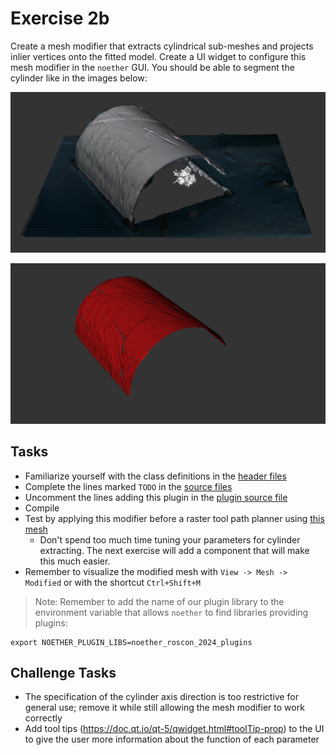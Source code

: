 # Exercise 2b

Create a mesh modifier that extracts cylindrical sub-meshes and projects inlier vertices onto the fitted model.
Create a UI widget to configure this mesh modifier in the `noether` GUI.
You should be able to segment the cylinder like in the images below:

![Initial](exercise_2b_initial.png)

![Final](exercise_2b_final.png)

## Tasks

- Familiarize yourself with the class definitions in the [header files](../include/noether_roscon_2024/exercise_2b)
- Complete the lines marked `TODO` in the [source files](../src/exercise_2b)
- Uncomment the lines adding this plugin in the [plugin source file](../src/plugins.cpp)
- Compile
- Test by applying this modifier before a raster tool path planner using [this mesh](../meshes/cylinder.ply)
  - Don't spend too much time tuning your parameters for cylinder extracting.
  The next exercise will add a component that will make this much easier.
- Remember to visualize the modified mesh with `View -> Mesh -> Modified` or with the shortcut `Ctrl+Shift+M`

> Note: Remember to add the name of our plugin library to the environment variable that allows `noether` to find libraries providing plugins:
```
export NOETHER_PLUGIN_LIBS=noether_roscon_2024_plugins
```

## Challenge Tasks

- The specification of the cylinder axis direction is too restrictive for general use; remove it while still allowing the mesh modifier to work correctly
- Add tool tips (https://doc.qt.io/qt-5/qwidget.html#toolTip-prop) to the UI to give the user more information about the function of each parameter
